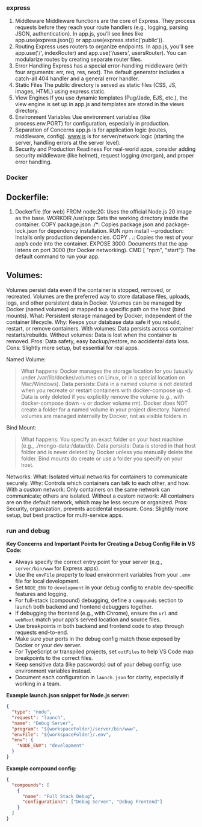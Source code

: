 ### express

1. Middleware
   Middleware functions are the core of Express. They process requests before they reach your route handlers (e.g., logging, parsing JSON, authentication).
   In app.js, you’ll see lines like app.use(express.json()) or app.use(express.static('public')).
2. Routing
   Express uses routers to organize endpoints. In app.js, you’ll see app.use('/', indexRouter) and app.use('/users', usersRouter).
   You can modularize routes by creating separate router files.
3. Error Handling
   Express has a special error-handling middleware (with four arguments: err, req, res, next).
   The default generator includes a catch-all 404 handler and a general error handler.
4. Static Files
   The public directory is served as static files (CSS, JS, images, HTML) using express.static.
5. View Engines
   If you use dynamic templates (Pug/Jade, EJS, etc.), the view engine is set up in app.js and templates are stored in the views directory.
6. Environment Variables
   Use environment variables (like process.env.PORT) for configuration, especially in production.
7. Separation of Concerns
   app.js is for application logic (routes, middleware, config).
   www.js is for server/network logic (starting the server, handling errors at the server level).
8. Security and Production Readiness
   For real-world apps, consider adding security middleware (like helmet), request logging (morgan), and proper error handling.

### Docker

## Dockerfile:

1. Dockerfile (for web)
   FROM node:20: Uses the official Node.js 20 image as the base.
   WORKDIR /usr/app: Sets the working directory inside the container.
   COPY package.json ./\*: Copies package.json and package-lock.json for dependency installation.
   RUN npm install --production: Installs only production dependencies.
   COPY . .: Copies the rest of your app’s code into the container.
   EXPOSE 3000: Documents that the app listens on port 3000 (for Docker networking).
   CMD [ "npm", "start"]: The default command to run your app.

## Volumes:

Volumes persist data even if the container is stopped, removed, or recreated. Volumes are the preferred way to store database files, uploads, logs, and other persistent data in Docker. Volumes can be managed by Docker (named volumes) or mapped to a specific path on the host (bind mounts).
What: Persistent storage managed by Docker, independent of the container lifecycle.
Why: Keeps your database data safe if you rebuild, restart, or remove containers.
With volumes: Data persists across container restarts/rebuilds.
Without volumes: Data is lost when the container is removed.
Pros: Data safety, easy backup/restore, no accidental data loss.
Cons: Slightly more setup, but essential for real apps.

Named Volume:

> What happens:
> Docker manages the storage location for you (usually under /var/lib/docker/volumes on Linux, or in a special location on Mac/Windows).
> Data persists:
> Data in a named volume is not deleted when you recreate or restart containers with docker-compose up -d.
> Data is only deleted if you explicitly remove the volume (e.g., with docker-compose down -v or docker volume rm).
> Docker does NOT create a folder for a named volume in your project directory.
> Named volumes are managed internally by Docker, not as visible folders in

Bind Mount:

> What happens:
> You specify an exact folder on your host machine (e.g., ./mongo-data:/data/db).
> Data persists:
> Data is stored in that host folder and is never deleted by Docker unless you manually delete the folder.
> Bind mounts do create or use a folder you specify on your host.

Networks:
What: Isolated virtual networks for containers to communicate securely.
Why: Controls which containers can talk to each other, and how.
With a custom network: Only containers on the same network can communicate; others are isolated.
Without a custom network: All containers are on the default network, which may be less secure or organized.
Pros: Security, organization, prevents accidental exposure.
Cons: Slightly more setup, but best practice for multi-service apps.

### run and debug

**Key Concerns and Important Points for Creating a Debug Config File in VS Code:**

- Always specify the correct entry point for your server (e.g., `server/bin/www` for Express apps).
- Use the `envFile` property to load environment variables from your `.env` file for local development.
- Set `NODE_ENV` to `development` in your debug config to enable dev-specific features and logging.
- For full-stack (compound) debugging, define a `compounds` section to launch both backend and frontend debuggers together.
- If debugging the frontend (e.g., with Chrome), ensure the `url` and `webRoot` match your app's served location and source files.
- Use breakpoints in both backend and frontend code to step through requests end-to-end.
- Make sure your ports in the debug config match those exposed by Docker or your dev server.
- For TypeScript or transpiled projects, set `outFiles` to help VS Code map breakpoints to the correct files.
- Keep sensitive data (like passwords) out of your debug config; use environment variables instead.
- Document each configuration in `launch.json` for clarity, especially if working in a team.

**Example launch.json snippet for Node.js server:**

```json
{
  "type": "node",
  "request": "launch",
  "name": "Debug Server",
  "program": "${workspaceFolder}/server/bin/www",
  "envFile": "${workspaceFolder}/.env",
  "env": {
    "NODE_ENV": "development"
  }
}
```

**Example compound config:**

```json
{
  "compounds": [
    {
      "name": "Full Stack Debug",
      "configurations": ["Debug Server", "Debug Frontend"]
    }
  ]
}
```
